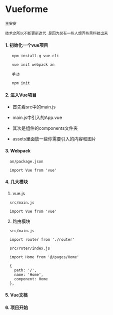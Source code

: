# Vueforme

`王安安`

`技术之所以不断更新迭代 是因为总有一些人想弄些黑科技出来`

#### 1. 初始化一个vue项目

```
   npm install-g vue-cli

   vue init webpack an

   手动

   npm init

```

#### 2. 进入Vue项目

* 首先看src中的main.js

* main.js中引入的App.vue

* 其次是组件的components文件夹

* assets里面放一些你需要引入的内容和图片

#### 3. Webpack

```
  an/package.json

  import Vue from 'vue'

```


#### 4. 几大模块

1. vue.js

```
  src/main.js

  import Vue from 'vue'
```

2. 路由模块

```
  src/main.js

  import router from './router'
```


```
  src/roter/index.js

  import Home from '@/pages/Home'

  {
    path: '/',
    name: 'Home',
    component: Home
  },
```

#### 5. Vue文档


#### 6. 项目开始
